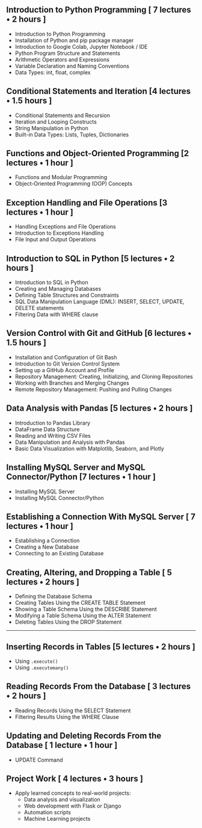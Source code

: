 

## Introduction to Python Programming [ 7 lectures • 2 hours  ]


- Introduction to Python Programming
- Installation of Python and pip package manager
- Introduction to Google Colab, Jupyter Notebook / IDE
- Python Program Structure and Statements
- Arithmetic Operators and Expressions
- Variable Declaration and Naming Conventions
- Data Types: int, float, complex



## Conditional Statements and Iteration [4 lectures • 1.5 hours  ]


- Conditional Statements and Recursion
- Iteration and Looping Constructs
- String Manipulation in Python
- Built-in Data Types: Lists, Tuples, Dictionaries



## Functions and Object-Oriented Programming [2 lectures • 1 hour ]
  

- Functions and Modular Programming
- Object-Oriented Programming (OOP) Concepts



## Exception Handling and File Operations [3 lectures • 1 hour  ]


- Handling Exceptions and File Operations
- Introduction to Exceptions Handling
- File Input and Output Operations



## Introduction to SQL in Python  [5 lectures • 2 hours  ]
 

- Introduction to SQL in Python
- Creating and Managing Databases
- Defining Table Structures and Constraints
- SQL Data Manipulation Language (DML): INSERT, SELECT, UPDATE, DELETE statements
- Filtering Data with WHERE clause



## Version Control with Git and GitHub [6 lectures • 1.5 hours  ]


- Installation and Configuration of Git Bash
- Introduction to Git Version Control System
- Setting up a GitHub Account and Profile
- Repository Management: Creating, Initializing, and Cloning Repositories
- Working with Branches and Merging Changes
- Remote Repository Management: Pushing and Pulling Changes


## Data Analysis with Pandas [5 lectures • 2 hours  ]


- Introduction to Pandas Library
- DataFrame Data Structure
- Reading and Writing CSV Files
- Data Manipulation and Analysis with Pandas
- Basic Data Visualization with Matplotlib, Seaborn, and Plotly



## Installing MySQL Server and MySQL Connector/Python [7 lectures • 1 hour  ]


- Installing MySQL Server
- Installing MySQL Connector/Python



## Establishing a Connection With MySQL Server [ 7 lectures • 1 hour ]
 

- Establishing a Connection
- Creating a New Database
- Connecting to an Existing Database



## Creating, Altering, and Dropping a Table [ 5 lectures • 2 hours  ]


- Defining the Database Schema
- Creating Tables Using the CREATE TABLE Statement
- Showing a Table Schema Using the DESCRIBE Statement
- Modifying a Table Schema Using the ALTER Statement
- Deleting Tables Using the DROP Statement

---

## Inserting Records in Tables [5 lectures • 2 hours ]
 

- Using `.execute()`
- Using `.executemany()`



## Reading Records From the Database [ 3 lectures • 2 hours  ]


- Reading Records Using the SELECT Statement
- Filtering Results Using the WHERE Clause



## Updating and Deleting Records From the Database [ 1 lecture • 1 hour  ]


- UPDATE Command


## Project Work [ 4 lectures • 3 hours  ]


- Apply learned concepts to real-world projects:
  - Data analysis and visualization
  - Web development with Flask or Django
  - Automation scripts
  - Machine Learning projects
